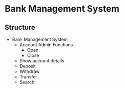 # Bank Management System

## Structure
- Bank Management System
  - Account Admin Functions
    - Open
    - Close
  - Show account details
  - Deposit
  - Withdraw
  - Transfer
  - Search